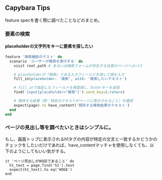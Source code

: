 ## Capybara Tips
feature specを書く際に調べたことなどのまとめ。

### 要素の検索
#### placeholderの文字列をキーに要素を探したい
```ruby
feature '検索機能のテスト' do
  scenario 'ユーザーが検索を実行する' do
    visit root_path # あるいは検索フォームが存在する任意のページへのパス

    # placeholderが「検索」である入力フィールドを探して値を入力
    fill_in(placeholder: '検索', with: '検索したいテキスト')

    # fill_inで指定したフィールドを再度探し、Enterキーを送信
    find('input[placeholder="検索"]').send_keys(:return)

    # 期待する結果（例：特定のテキストがページに表示されること）を確認
    expect(page).to have_content('期待する検索結果のテキスト')
  end
end
```

### ページの見出し等を調べたいときはシンプルに。
もし、画面トップに表示されるh1タグの内容が特定の文言と一致するかどうかのチェックをしたいだけであれば、have_contentマッチャを使用しなくても、以下のようにしてもいい気がする。

```
it 'ページ見出しがHOGEであること' do
  h1_text = page.find('h1').text
  expect(h1_text).to eq('HOGE')
end
```
